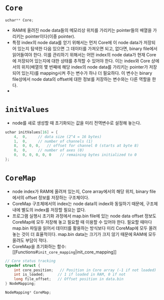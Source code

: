 # `Core`
```c
uchar** Core;
```
- RAM에 올려진 node data들의 메모리상 위치를 가리키는 pointer들의 배열을 가리키는 pointer이다(이중 pointer). 
- 특정 index의 node data를 얻기 위해서는 먼저 Core에 이 node data가 저장되어 있는지 탐색한 다음 있으면 그 데이터를 가져오면 되고, 없다면, binary file에서 읽어들여야 한다. 이를 관리하기 위해서는 어떤 index의 node data가 현재 Core에 저장되어 있는지에 대한 상태를 추적할 수 있어야 한다. 이는 index와 Core 상에서의 위치(배열의 몇 번째에 해당 index의 node data를 가리키는 pointer가 저장되어 있는지)를 mapping시켜 주는 변수가 하나 더 필요하다. 이 변수는 binary file상에서 node data의 offset에 대한 정보를 저장하는 변수와는 다른 역할을 한다. 
- 
# `initValues`
- node를 새로 생성할 때 초기화되는 값을 미리 전역변수로 설정해 놓는다. 
```c
uchar initValues[16] = {
    4,  0,     // data size (2^4 = 16 bytes)
    1,  0,     // number of channels (1)
    8,  0, 0, 0,   // offset for channel 0 (starts at byte 8)
    0,  0,     // number of axes (0)
    0,  0, 0, 0, 0, 0    // remaining bytes initialized to 0
};
```

# `CoreMap`
- node index가 RAM에 올려져 있는지, Core array에서의 해당 위치, binary file에서의 offset 정보를 저장하는 구조체이다. 
- CoreMap 구조체에서의 index는 node data의 index와 동일하기 때문에, 구조체 내에 별도의 index를 저장할 필요는 없다. 
- 프로그램 실행시 초기화 과정에서 map.bin file에 있는 node data offset 정보도 CoreMap에 모두 저장해 놓고 필요할 때 이용할 수 있어야 한다. 필요할 때마다 map.bin 파일을 읽어서 데이터를 활용하는 방식보다 미리 CoreMap에 모두 올려놓는 것이 더 효율적이다. map.bin data는 크기가 크지 않기 때문에 RAM에 모두 올려도 부담이 적다. 
- CoreMap을 초기화하는 함수: [[Functions#`init_core_mapping`|init_core_mapping]]
```c
// Core status tracking
typedef struct {
    int core_position;   // Position in Core array (-1 if not loaded)
    int is_loaded;      // 1 if loaded in RAM, 0 if not
    long file_offset;   // Offset position in data.bin
} NodeMapping;

NodeMapping* CoreMap;
```